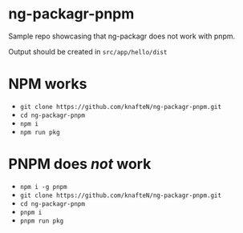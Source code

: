 # ng-packagr-pnpm

Sample repo showcasing that ng-packagr does not work with pnpm.

Output should be created in `src/app/hello/dist`

# NPM works

- `git clone https://github.com/knafteN/ng-packagr-pnpm.git`
- `cd ng-packagr-pnpm`
- `npm i`
- `npm run pkg`

# PNPM does _not_ work

- `npm i -g pnpm`
- `git clone https://github.com/knafteN/ng-packagr-pnpm.git`
- `cd ng-packagr-pnpm`
- `pnpm i`
- `pnpm run pkg`
